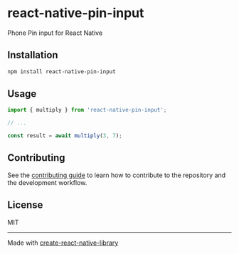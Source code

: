 # react-native-pin-input

Phone Pin input for React Native

## Installation

```sh
npm install react-native-pin-input
```

## Usage

```js
import { multiply } from 'react-native-pin-input';

// ...

const result = await multiply(3, 7);
```

## Contributing

See the [contributing guide](CONTRIBUTING.md) to learn how to contribute to the repository and the development workflow.

## License

MIT

---

Made with [create-react-native-library](https://github.com/callstack/react-native-builder-bob)
